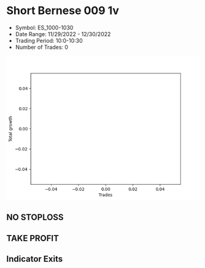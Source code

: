 # Short Bernese 009 1v 
- Symbol: ES_1000-1030
- Date Range: 11/29/2022 - 12/30/2022
- Trading Period: 10:0-10:30
- Number of Trades: 0

![Plot](ShortBernese0091vES_1000-1030.png)
## NO STOPLOSS














## TAKE PROFIT











## Indicator Exits

